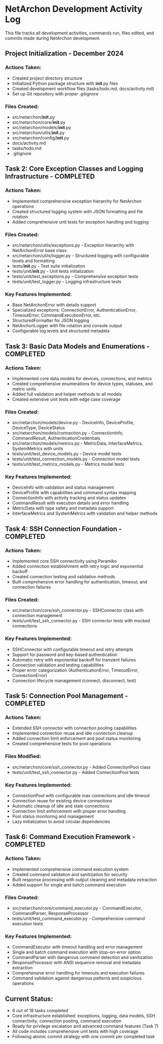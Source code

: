 # NetArchon Development Activity Log

This file tracks all development activities, commands run, files edited, and commits made during NetArchon development.

## Project Initialization - December 2024

### Actions Taken:
- Created project directory structure
- Initialized Python package structure with __init__.py files
- Created development workflow files (tasks/todo.md, docs/activity.md)
- Set up Git repository with proper .gitignore

### Files Created:
- src/netarchon/__init__.py
- src/netarchon/core/__init__.py  
- src/netarchon/models/__init__.py
- src/netarchon/utils/__init__.py
- src/netarchon/config/__init__.py
- docs/activity.md
- tasks/todo.md
- .gitignore

## Task 2: Core Exception Classes and Logging Infrastructure - COMPLETED

### Actions Taken:
- Implemented comprehensive exception hierarchy for NetArchon operations
- Created structured logging system with JSON formatting and file rotation
- Added comprehensive unit tests for exception handling and logging

### Files Created:
- src/netarchon/utils/exceptions.py - Exception hierarchy with NetArchonError base class
- src/netarchon/utils/logger.py - Structured logging with configurable levels and formatting
- tests/__init__.py - Test suite initialization
- tests/unit/__init__.py - Unit tests initialization  
- tests/unit/test_exceptions.py - Comprehensive exception tests
- tests/unit/test_logger.py - Logging infrastructure tests

### Key Features Implemented:
- Base NetArchonError with details support
- Specialized exceptions: ConnectionError, AuthenticationError, TimeoutError, CommandExecutionError, etc.
- StructuredFormatter for JSON logging
- NetArchonLogger with file rotation and console output
- Configurable log levels and structured metadata

## Task 3: Basic Data Models and Enumerations - COMPLETED

### Actions Taken:
- Implemented core data models for devices, connections, and metrics
- Created comprehensive enumerations for device types, statuses, and metric units
- Added full validation and helper methods to all models
- Created extensive unit tests with edge case coverage

### Files Created:
- src/netarchon/models/device.py - DeviceInfo, DeviceProfile, DeviceType, DeviceStatus
- src/netarchon/models/connection.py - ConnectionInfo, CommandResult, AuthenticationCredentials
- src/netarchon/models/metrics.py - MetricData, InterfaceMetrics, SystemMetrics with units
- tests/unit/test_device_models.py - Device model tests
- tests/unit/test_connection_models.py - Connection model tests  
- tests/unit/test_metrics_models.py - Metrics model tests

### Key Features Implemented:
- DeviceInfo with validation and status management
- DeviceProfile with capabilities and command syntax mapping
- ConnectionInfo with activity tracking and status updates
- CommandResult with execution details and error handling
- MetricData with type safety and metadata support
- InterfaceMetrics and SystemMetrics with validation and helper methods

## Task 4: SSH Connection Foundation - COMPLETED

### Actions Taken:
- Implemented core SSH connectivity using Paramiko
- Added connection establishment with retry logic and exponential backoff
- Created connection testing and validation methods
- Built comprehensive error handling for authentication, timeout, and connection failures

### Files Created:
- src/netarchon/core/ssh_connector.py - SSHConnector class with connection management
- tests/unit/test_ssh_connector.py - SSH connector tests with mocked connections

### Key Features Implemented:
- SSHConnector with configurable timeout and retry attempts
- Support for password and key-based authentication
- Automatic retry with exponential backoff for transient failures
- Connection validation and testing capabilities
- Proper error categorization (AuthenticationError, TimeoutError, ConnectionError)
- Connection lifecycle management (connect, disconnect, test)

## Task 5: Connection Pool Management - COMPLETED

### Actions Taken:
- Extended SSH connector with connection pooling capabilities
- Implemented connection reuse and idle connection cleanup
- Added connection limit enforcement and pool status monitoring
- Created comprehensive tests for pool operations

### Files Modified:
- src/netarchon/core/ssh_connector.py - Added ConnectionPool class
- tests/unit/test_ssh_connector.py - Added ConnectionPool tests

### Key Features Implemented:
- ConnectionPool with configurable max connections and idle timeout
- Connection reuse for existing device connections
- Automatic cleanup of idle and stale connections
- Connection limit enforcement with proper error handling
- Pool status monitoring and management
- Lazy initialization to avoid circular dependencies

## Task 6: Command Execution Framework - COMPLETED

### Actions Taken:
- Implemented comprehensive command execution system
- Created command validation and sanitization for security
- Built response processing with output cleaning and metadata extraction
- Added support for single and batch command execution

### Files Created:
- src/netarchon/core/command_executor.py - CommandExecutor, CommandParser, ResponseProcessor
- tests/unit/test_command_executor.py - Comprehensive command execution tests

### Key Features Implemented:
- CommandExecutor with timeout handling and error management
- Single and batch command execution with stop-on-error option
- CommandParser with dangerous command detection and sanitization
- ResponseProcessor with ANSI sequence removal and metadata extraction
- Comprehensive error handling for timeouts and execution failures
- Command validation against dangerous patterns and suspicious operations

## Current Status:
- 6 out of 18 tasks completed
- Core infrastructure established: exceptions, logging, data models, SSH connectivity, connection pooling, command execution
- Ready for privilege escalation and advanced command features (Task 7)
- All code includes comprehensive unit tests with high coverage
- Following atomic commit strategy with one commit per completed task